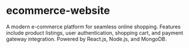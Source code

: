 # ecommerce-website
A modern e-commerce platform for seamless online shopping. Features include product listings, user authentication, shopping cart, and payment gateway integration. Powered by React.js, Node.js, and MongoDB.
